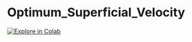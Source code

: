 # Optimum_Superficial_Velocity

[![Explore in Colab](https://colab.research.google.com/assets/colab-badge.svg)](https://colab.research.google.com/github/Joneid-Hsnz/Optimum_Superficial_Velocity/blob/master/Optimum_Superficial_Velocity.ipynb)<br>
